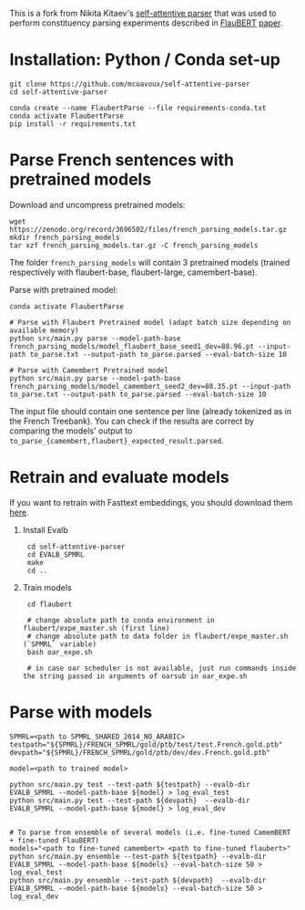 
This is a fork from Nikita Kitaev's [self-attentive parser](https://github.com/nikitakit/self-attentive-parser)
that was used to perform constituency parsing experiments described in [FlauBERT](https://github.com/mcoavoux/self-attentive-parser) [paper](https://arxiv.org/abs/1912.05372).

# Installation: Python / Conda set-up

    git clone https://github.com/mcoavoux/self-attentive-parser
    cd self-attentive-parser

    conda create --name FlaubertParse --file requirements-conda.txt
    conda activate FlaubertParse
    pip install -r requirements.txt



# Parse French sentences with pretrained models

Download and uncompress pretrained models:

    wget https://zenodo.org/record/3696502/files/french_parsing_models.tar.gz
    mkdir french_parsing_models
    tar xzf french_parsing_models.tar.gz -C french_parsing_models

The folder `french_parsing_models` will contain 3 pretrained models (trained respectively with flaubert-base, flaubert-large, camembert-base).

Parse with pretrained model:

    conda activate FlaubertParse

    # Parse with Flaubert Pretrained model (adapt batch size depending on available memory)
    python src/main.py parse --model-path-base french_parsing_models/model_flaubert_base_seed1_dev=88.96.pt --input-path to_parse.txt --output-path to_parse.parsed --eval-batch-size 10

    # Parse with Camembert Pretrained model
    python src/main.py parse --model-path-base french_parsing_models/model_camembert_seed2_dev=88.35.pt --input-path to_parse.txt --output-path to_parse.parsed --eval-batch-size 10

The input file should contain one sentence per line (already tokenized as in the French Treebank).
You can check if the results are correct by comparing the models' output to `to_parse_{camembert,flaubert}_expected_result.parsed`.


# Retrain and evaluate models


If you want to retrain with Fasttext embeddings, you should download them [here](https://dl.fbaipublicfiles.com/fasttext/vectors-crawl/cc.fr.300.vec.gz).

1. Install Evalb

        cd self-attentive-parser
        cd EVALB_SPMRL
        make
        cd ..

2. Train models


        cd flaubert

        # change absolute path to conda environment in flaubert/expe_master.sh (first line)
        # change absolute path to data folder in flaubert/expe_master.sh (`SPMRL` variable)
        bash oar_expe.sh
        
        # in case oar scheduler is not available, just run commands inside the string passed in arguments of oarsub in oar_expe.sh


# Parse with models


    SPMRL=<path to SPMRL_SHARED_2014_NO_ARABIC>
    testpath="${SPMRL}/FRENCH_SPMRL/gold/ptb/test/test.French.gold.ptb"
    devpath="${SPMRL}/FRENCH_SPMRL/gold/ptb/dev/dev.French.gold.ptb"

    model=<path to trained model>

    python src/main.py test --test-path ${testpath} --evalb-dir EVALB_SPMRL --model-path-base ${model} > log_eval_test
    python src/main.py test --test-path ${devpath}  --evalb-dir EVALB_SPMRL --model-path-base ${model} > log_eval_dev


    # To parse from ensemble of several models (i.e. fine-tuned CamemBERT + fine-tuned FlauBERT)
    models="<path to fine-tuned camembert> <path to fine-tuned flaubert>"
    python src/main.py ensemble --test-path ${testpath} --evalb-dir EVALB_SPMRL --model-path-base ${models} --eval-batch-size 50 > log_eval_test
    python src/main.py ensemble --test-path ${devpath}  --evalb-dir EVALB_SPMRL --model-path-base ${models} --eval-batch-size 50 > log_eval_dev


